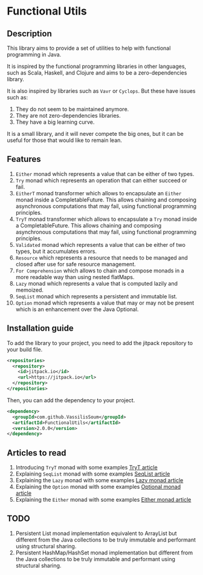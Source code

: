 # Functional Utils

## Description

This library aims to provide a set of utilities to help with functional programming in Java. 

It is inspired by the functional programming libraries in other languages, such as Scala, Haskell, and Clojure and aims 
to be a zero-dependencies library.

It is also inspired by libraries such as `Vavr` or `Cyclops`. But these have issues such as:
1. They do not seem to be maintained anymore.
2. They are not zero-dependencies libraries.
3. They have a big learning curve.

It is a small library, and it will never compete the big ones, but it can be useful for those that would like to remain lean.

## Features

1. `Either` monad which represents a value that can be either of two types.
2. `Try` monad which represents an operation that can either succeed or fail.
3. `EitherT` monad transformer which allows to encapsulate an `Either` monad inside a CompletableFuture. This allows chaining and composing asynchronous computations that may
fail, using functional programming principles.
4. `TryT` monad transformer which allows to encapsulate a `Try` monad inside a CompletableFuture. This allows chaining and composing asynchronous computations that may fail, using functional programming principles.
5. `Validated` monad which represents a value that can be either of two types, but it accumulates errors.
6. `Resource` which represents a resource that needs to be managed and closed after use for safe resource management.
7. `For Comprehension` which allows to chain and compose monads in a more readable way than using nested flatMaps.
8. `Lazy` monad which represents a value that is computed lazily and memoized.
9. `SeqList` monad which represents a persistent and immutable list.
10. `Option` monad which represents a value that may or may not be present which is an enhancement over the Java Optional.

## Installation guide

To add the library to your project, you need to add the jitpack repository to your build file.

```xml
<repositories>
  <repository>
    <id>jitpack.io</id>
    <url>https://jitpack.io</url>
  </repository>
</repositories>

```

Then, you can add the dependency to your project.

```xml
<dependency>
  <groupId>com.github.VassilisSoum</groupId>
  <artifactId>FunctionalUtils</artifactId>
  <version>2.0.0</version>
</dependency>
```

## Articles to read

1. Introducing `TryT` monad with some examples [TryT article](https://www.catnipcoder.com/monad-transformer-in-java-part1)
2. Explaining `SeqList` monad with some examples [SeqList article](https://www.catnipcoder.com/persistent-and-immutable-list)
3. Explaining the `Lazy` monad with some examples [Lazy monad article](https://www.catnipcoder.com/lazy-monad)
4. Explaining the `Option` monad with some examples [Optional monad article](https://www.catnipcoder.com/option-monad)
5. Explaining the `Either` monad with some examples [Either monad article](https://github.com/VassilisSoum/FunctionalUtils/wiki/Either-Monad)

## TODO
1. Persistent List monad implementation equivalent to ArrayList but different from the Java collections to be truly immutable and performant using structural sharing.
2. Persistent HashMap/HashSet monad implementation but different from the Java collections to be truly immutable and performant using structural sharing.

